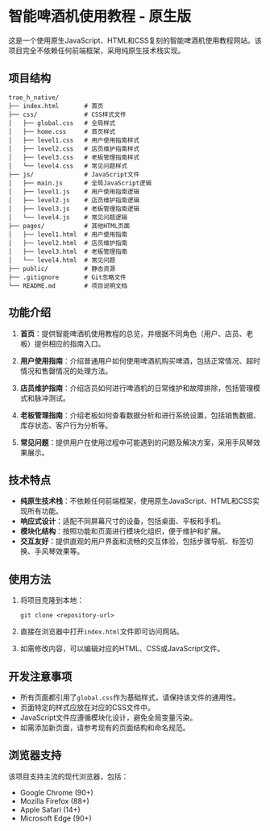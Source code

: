 # 智能啤酒机使用教程 - 原生版

这是一个使用原生JavaScript、HTML和CSS复刻的智能啤酒机使用教程网站。该项目完全不依赖任何前端框架，采用纯原生技术栈实现。

## 项目结构

```
trae_h_native/
├── index.html       # 首页
├── css/             # CSS样式文件
│   ├── global.css   # 全局样式
│   ├── home.css     # 首页样式
│   ├── level1.css   # 用户使用指南样式
│   ├── level2.css   # 店员维护指南样式
│   ├── level3.css   # 老板管理指南样式
│   └── level4.css   # 常见问题样式
├── js/              # JavaScript文件
│   ├── main.js      # 全局JavaScript逻辑
│   ├── level1.js    # 用户使用指南逻辑
│   ├── level2.js    # 店员维护指南逻辑
│   ├── level3.js    # 老板管理指南逻辑
│   └── level4.js    # 常见问题逻辑
├── pages/           # 其他HTML页面
│   ├── level1.html  # 用户使用指南
│   ├── level2.html  # 店员维护指南
│   ├── level3.html  # 老板管理指南
│   └── level4.html  # 常见问题
├── public/          # 静态资源
├── .gitignore       # Git忽略文件
└── README.md        # 项目说明文档
```

## 功能介绍

1. **首页**：提供智能啤酒机使用教程的总览，并根据不同角色（用户、店员、老板）提供相应的指南入口。

2. **用户使用指南**：介绍普通用户如何使用啤酒机购买啤酒，包括正常情况、超时情况和售罄情况的处理方法。

3. **店员维护指南**：介绍店员如何进行啤酒机的日常维护和故障排除，包括管理模式和脉冲测试。

4. **老板管理指南**：介绍老板如何查看数据分析和进行系统设置，包括销售数据、库存状态、客户行为分析等。

5. **常见问题**：提供用户在使用过程中可能遇到的问题及解决方案，采用手风琴效果展示。

## 技术特点

- **纯原生技术栈**：不依赖任何前端框架，使用原生JavaScript、HTML和CSS实现所有功能。
- **响应式设计**：适配不同屏幕尺寸的设备，包括桌面、平板和手机。
- **模块化结构**：按照功能和页面进行模块化组织，便于维护和扩展。
- **交互友好**：提供直观的用户界面和流畅的交互体验，包括步骤导航、标签切换、手风琴效果等。

## 使用方法

1. 将项目克隆到本地：
   ```
   git clone <repository-url>
   ```

2. 直接在浏览器中打开`index.html`文件即可访问网站。

3. 如需修改内容，可以编辑对应的HTML、CSS或JavaScript文件。

## 开发注意事项

- 所有页面都引用了`global.css`作为基础样式，请保持该文件的通用性。
- 页面特定的样式应放在对应的CSS文件中。
- JavaScript文件应遵循模块化设计，避免全局变量污染。
- 如需添加新页面，请参考现有的页面结构和命名规范。

## 浏览器支持

该项目支持主流的现代浏览器，包括：
- Google Chrome (90+) 
- Mozilla Firefox (88+) 
- Apple Safari (14+) 
- Microsoft Edge (90+)